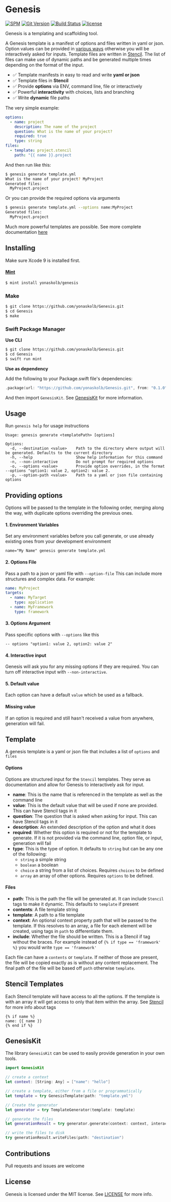 # Genesis

[![SPM](https://img.shields.io/badge/spm-compatible-brightgreen.svg?style=flat)](https://swift.org/package-manager)
[![Git Version](https://img.shields.io/github/release/yonaskolb/Genesis.svg)](https://github.com/yonaskolb/Genesis/releases)
[![Build Status](https://img.shields.io/circleci/project/github/yonaskolb/Genesis.svg?style=flat)](https://circleci.com/gh/yonaskolb/Genesis)
[![license](https://img.shields.io/github/license/mashape/apistatus.svg)](https://github.com/yonaskolb/Genesis/blob/master/LICENSE)

Genesis is a templating and scaffolding tool.

A Genesis template is a manifest of options and files written in yaml or json. Option values can be provided in [various ways](#providing-options) otherwise you will be interactively asked for inputs. Template files are written in [Stencil](https://github.com/kylef/Stencil). The list of files can make use of dynamic paths and be generated multiple times depending on the format of the input.

- ✅ Template manifests in easy to read and write **yaml or json**
- ✅ Template files in **Stencil**
- ✅ Provide **options** via ENV, command line, file or interactively
- ✅ Powerful **interactivity** with choices, lists and branching
- ✅ Write **dynamic** file paths

The very simple example:

```yaml
options:
  - name: project
    description: The name of the project
    question: What is the name of your project?
    required: true
    type: string
files:
  - template: project.stencil
    path: "{{ name }}.project
```

And then run like this:

```sh
$ genesis generate template.yml
What is the name of your project? MyProject
Generated files:
  MyProject.project
```

Or you can provide the required options via arguments

```sh
$ genesis generate template.yml --options name:MyProject
Generated files:
  MyProject.project
```

Much more powerful templates are possible. See more complete documentation [here](#templates)

## Installing
Make sure Xcode 9 is installed first.

#### [Mint](https://github.com/yonaskolb/mint)
```sh
$ mint install yonaskolb/genesis
```

### Make

```sh
$ git clone https://github.com/yonaskolb/Genesis.git
$ cd Genesis
$ make
```

### Swift Package Manager

**Use CLI**

```sh
$ git clone https://github.com/yonaskolb/Genesis.git
$ cd Genesis
$ swift run mint
```

**Use as dependency**

Add the following to your Package.swift file's dependencies:

```swift
.package(url: "https://github.com/yonaskolb/Genesis.git", from: "0.1.0"),
```

And then import `GenesisKit`. See [GenesisKit](#genesiskit) for more information.


## Usage

Run `genesis help` for usage instructions

```
Usage: genesis generate <templatePath> [options]

Options:
  -d, --destination <value>    Path to the directory where output will be generated. Defaults to the current directory
  -h, --help                   Show help information for this command
  -n, --non-interactive        Do not prompt for required options
  -o, --options <value>        Provide option overrides, in the format --options "option1: value 2, option2: value 2.
  -p, --option-path <value>    Path to a yaml or json file containing options
```

## Providing options
Options will be passed to the template in the following order, merging along the way, with duplicate options overriding the previous ones.

#### 1. Environment Variables
Set any environment variables before you call generate, or use already existing ones from your development environment

```
name="My Name" genesis generate template.yml
```

#### 2. Options File
Pass a path to a json or yaml file with `--option-file`
This can include more structures and complex data. For example:

```yaml
name: MyProject
targets:
  - name: MyTarget
    type: application
  - name: MyFramework
    type: framework  
```

#### 3. Options Argument
Pass specific options with `--options` like this

```
-- options "option1: value 2, option2: value 2"
```

#### 4. Interactive input
Genesis will ask you for any missing options if they are required. You can turn off interactive input with `--non-interactive`.

#### 5. Default value
Each option can have a default `value` which be used as a fallback. 

#### Missing value
If an option is required and still hasn't received a value from anywhere, generation will fail.

## Template
A genesis template is a yaml or json file that includes a list of `options` and `files`

#### Options
Options are structured input for the `Stencil` templates. They serve as documentation and allow for Genesis to interactively ask for input.

- **name**: This is the name that is referenced in the template as well as the command line
- **value**: This is the default value that will be used if none are provided. This can have Stencil tags in it
- **question**: The question that is asked when asking for input. This can have Stencil tags in it
- **description**: An extended description of the option and what it does
- **required**: Whether this option is required or not for the template to generate. If it is not provided via the command line, option file, or input, generation will fail
- **type**: This is the type of option. It defaults to `string` but can be any one of the following:
	- `string` a simple string
	- `boolean` a boolean
	- `choice` a string from a list of choices. Requires `choices` to be defined
	- `array` an array of other options. Requires `options` to be defined.
 
#### Files

- **path**: This is the path the file will be generated at. It can include `Stencil` tags to make it dynamic. This defaults to `template` if present
- **contents**: A file template string
- **template**: A path to a file template
- **context**: An optional context property path that will be passed to the template. If this resolves to an array, a file for each element will be created, using tags in `path` to differentiate them.
- **include**: Whether the file should be written. This is a Stencil if tag without the braces. For example instead of `{% if type == 'framework' %}` you would write `type == 'framework'`

Each file can have a `contents` or `template`. If neither of those are present, the file will be copied exactly as is without any content replacement.
The final path of the file will be based off `path` otherwise `template`.

## Stencil Templates
Each Stencil template will have access to all the options. If the template is with an array it will get access to only that item within the array. See [Stencil](https://github.com/kylef/Stencil) for more info about tags

```
{% if name %}
name: {{ name }}
{% end if %}
```

## GenesisKit
The library `GenesisKit` can be used to easily provide generation in your own tools.

```swift
import GenesisKit

// create a context
let context: [String: Any] = ["name": "hello"]

// create a template, either from a file or programmatically
let template = try GenesisTemplate(path: "template.yml")

// Create the generator
let generator = try TemplateGenerator(template: template)

// generate the files
let generationResult = try generator.generate(context: context, interactive: false)

// write the files to disk
try generationResult.writeFiles(path: "destination")

```

## Contributions
Pull requests and issues are welcome

## License

Genesis is licensed under the MIT license. See [LICENSE](LICENSE) for more info.
